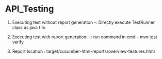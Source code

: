 # API_Testing

1. Executing test without report generation
-: Directly execute TestRunner class as java file.

2. Executing test with report generation:
-: run command in cmd - mvn test verify

3. Report location : target/cucumber-html-reports/overview-features.html

